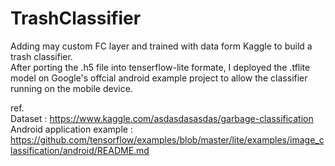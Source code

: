 # TrashClassifier
Adding may custom FC layer and trained with data form Kaggle to build a trash classifier.<br> 
After porting the .h5 file into tenserflow-lite formate, I deployed the .tflite model on Google's offcial android example project to allow the classifier running on the mobile device.


ref. <br> 
Dataset : https://www.kaggle.com/asdasdasasdas/garbage-classification  <br> 
Android application example : https://github.com/tensorflow/examples/blob/master/lite/examples/image_classification/android/README.md
